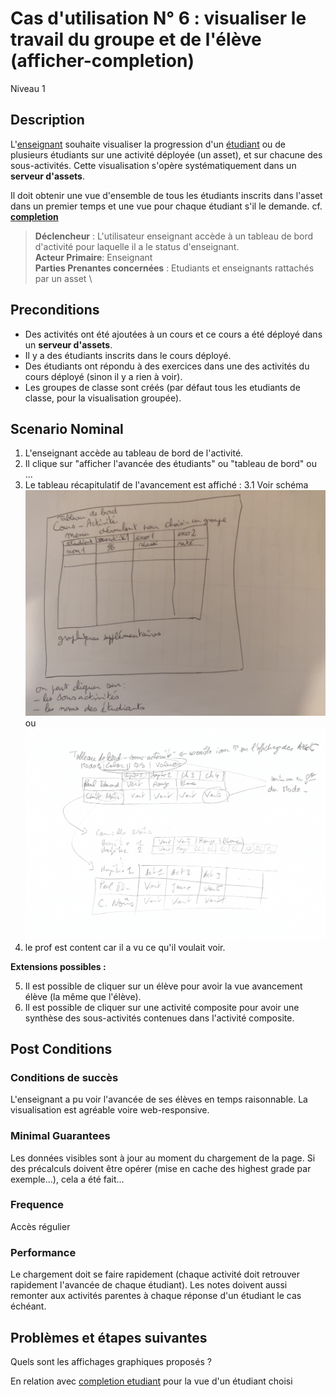 
# Cas d'utilisation N° 6 : visualiser le travail du groupe et de l'élève (afficher-completion)

Niveau 1

##	Description

L'[enseignant](https://github.com/PremierLangage/platon-conception/blob/master/acteur/Enseignant.md) souhaite visualiser la progression d'un [étudiant](https://github.com/PremierLangage/platon-conception/blob/master/acteur/Etudiant.md) ou de plusieurs étudiants sur une activité déployée (un asset), et sur chacune des sous-activités. Cette visualisation s'opère systématiquement dans un **serveur d'assets**.

Il doit obtenir une vue d'ensemble de tous les étudiants inscrits dans l'asset dans un premier temps et une vue pour chaque étudiant s'il le demande. cf. **[completion](https://github.com/PremierLangage/plconception/blob/master/conception/concept/completion.md)**  

> **Déclencheur** : L'utilisateur enseignant accède à un tableau de bord d'activité pour laquelle il a le status d'enseignant. \
> **Acteur Primaire**: Enseignant \
> **Parties Prenantes concernées** : Etudiants et enseignants rattachés par un asset \
 
 
## Preconditions

* Des activités ont été ajoutées à un cours et ce cours a été déployé dans un **serveur d'assets**.
* Il y a des étudiants inscrits dans le cours déployé.
* Des étudiants ont répondu à des exercices dans une des activités du cours déployé (sinon il y a rien à voir).
* Les groupes de classe sont créés (par défaut tous les etudiants de classe, pour la visualisation groupée).

## Scenario Nominal

1.	L'enseignant accède au tableau de bord de l'activité.
2.	Il clique sur "afficher l'avancée des étudiants" ou "tableau de bord" ou ...
3. Le tableau récapitulatif de l'avancement est affiché : 
3.1 Voir schéma ![schema](https://raw.githubusercontent.com/PremierLangage/platon-conception/master/UC/Enseignant/%5Bimg%5Dafficher_completion.jpg)
ou ![schema2](https://raw.githubusercontent.com/PremierLangage/platon-conception/master/UC/Enseignant/affichercompletion.png)
4. le prof est content car il a vu ce qu'il voulait voir. 

**Extensions possibles :** 

5. Il est possible de cliquer sur un élève pour avoir la vue avancement élève (la même que l'élève). 
6. Il est possible de cliquer sur une activité composite pour avoir une synthèse des sous-activités contenues dans l'activité composite.

## Post Conditions

### Conditions de succès 

L'enseignant a pu voir l'avancée de ses élèves en temps raisonnable. La visualisation est agréable voire web-responsive.

### Minimal Guarantees

Les données visibles sont à jour au moment du chargement de la page. Si des précalculs doivent être opérer (mise en cache des highest grade par exemple...), cela a été fait...

### Frequence

Accès régulier

### Performance  

Le chargement doit se faire rapidement (chaque activité doit retrouver rapidement l'avancée de chaque étudiant). Les notes doivent aussi remonter aux activités parentes à chaque réponse d'un étudiant le cas échéant.

##	Problèmes et étapes suivantes  

Quels sont les affichages graphiques proposés ?

En relation avec [completion etudiant](https://github.com/PremierLangage/platon-conception/issues/12) pour la vue d'un étudiant choisi
